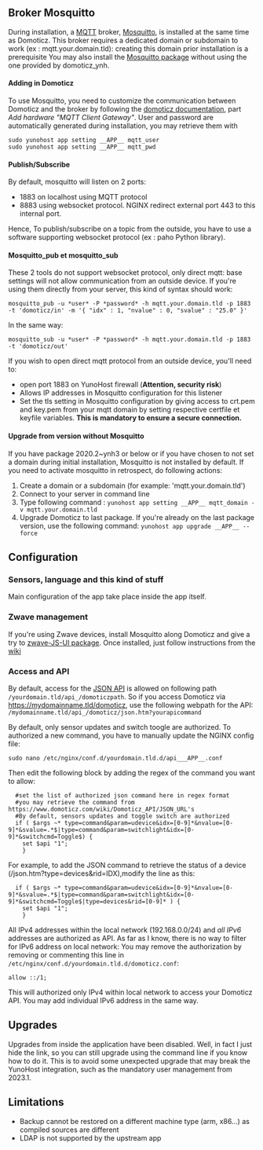 ## Broker Mosquitto

During installation, a [MQTT](https://en.wikipedia.org/wiki/MQTT) broker, [Mosquitto](https://mosquitto.org/), is installed at the same time as Domoticz.
This broker requires a dedicated domain or subdomain to work (ex : mqtt.your.domain.tld): creating this domain prior installation is a prerequisite
You may also install the [Mosquitto package](https://github.com/YunoHost-Apps/mosquitto_ynh) without using the one provided by domoticz_ynh.

#### Adding in Domoticz

To use Mosquitto, you need to customize the communication between Domoticz and the broker by following the [domoticz documentation](https://www.domoticz.com/wiki/MQTT#Installing_Mosquitto), part *Add hardware "MQTT Client Gateway"*.
User and password are automatically generated during installation, you may retrieve them with
````
sudo yunohost app setting __APP__ mqtt_user
sudo yunohost app setting __APP__ mqtt_pwd
````

#### Publish/Subscribe

By default, mosquitto will listen on 2 ports:
- 1883 on localhost using MQTT protocol
- 8883 using websocket protocol. NGINX redirect external port 443 to this internal port.

Hence, To publish/subscribe on a topic from the outside, you have to use a software supporting websocket protocol (ex : paho Python library).

#### Mosquitto_pub et mosquitto_sub

These 2 tools do not support websocket protocol, only direct mqtt: base settings will not allow communication from an outside device.
If you're using them directly from your server, this kind of syntax should work:
````
mosquitto_pub -u *user* -P *password* -h mqtt.your.domain.tld -p 1883 -t 'domoticz/in' -m '{ "idx" : 1, "nvalue" : 0, "svalue" : "25.0" }'
````
In the same way:
````
mosquitto_sub -u *user* -P *password* -h mqtt.your.domain.tld -p 1883 -t 'domoticz/out'
````

If you wish to open direct mqtt protocol from an outside device, you'll need to:
- open port 1883 on YunoHost firewall (**Attention, security risk**)
- Allows IP addresses in Mosquitto configuration for this listener
- Set the tls setting in Mosquitto configuration by giving access to crt.pem and key.pem from your mqtt domain by setting respective certfile et keyfile variables. **This is mandatory to ensure a secure connection.**

#### Upgrade from version without Mosquitto
If you have package 2020.2~ynh3 or below or if you have chosen to not set a domain during initial installation, Mosquitto is not installed by default.
If you need to activate mosquitto in retrospect, do following actions:
1. Create a domain or a subdomain (for example: 'mqtt.your.domain.tld')
2. Connect to your server in command line
3. Type following command : `yunohost app setting __APP__ mqtt_domain -v mqtt.your.domain.tld`
4. Upgrade Domoticz to last package.
If you're already on the last package version, use the following command: `yunohost app upgrade __APP__ --force`

## Configuration

### Sensors, language and this kind of stuff
Main configuration of the app take place inside the app itself.

### Zwave management
If you're using Zwave devices, install Mosquitto along Domoticz and give a try to [zwave-JS-UI package](https://github.com/YunoHost-Apps/zwave-js-ui_ynh).
Once installed, just follow instructions from the [wiki](https://www.domoticz.com/wiki/Zwave-JS-UI)

### Access and API
By default, access for the [JSON API](https://www.domoticz.com/wiki/Domoticz_API/JSON_URL's) is allowed on following path `/yourdomain.tld/api_/domoticzpath`.
So if you access Domoticz via https://mydomainname.tld/domoticz, use the following webpath for the API: `/mydomainname.tld/api_/domoticz/json.htm?yourapicommand`

By default, only sensor updates and switch toogle are authorized. To authorized a new command, you have to manually update the NGINX config file:
````
sudo nano /etc/nginx/conf.d/yourdomain.tld.d/api___APP__.conf
````
Then edit the following block by adding the regex of the command you want to allow:
````
  #set the list of authorized json command here in regex format
  #you may retrieve the command from https://www.domoticz.com/wiki/Domoticz_API/JSON_URL's
  #By default, sensors updates and toggle switch are authorized
  if ( $args ~* type=command&param=udevice&idx=[0-9]*&nvalue=[0-9]*&svalue=.*$|type=command&param=switchlight&idx=[0-9]*&switchcmd=Toggle$) {
    set $api "1";
    }
````
For example, to add the JSON command to retrieve the status of a device (/json.htm?type=devices&rid=IDX),modify the line as this:
````
  if ( $args ~* type=command&param=udevice&idx=[0-9]*&nvalue=[0-9]*&svalue=.*$|type=command&param=switchlight&idx=[0-9]*&switchcmd=Toggle$|type=devices&rid=[0-9]* ) {
    set $api "1";
    }
````

All IPv4 addresses within the local network (192.168.0.0/24) and *all IPv6* addresses are authorized as API.
As far as I know, there is no way to filter for IPv6 address on local network: You may remove the authorization by removing or commenting this line in `/etc/nginx/conf.d/yourdomain.tld.d/domoticz.conf`:
````
allow ::/1;
````
This will authorized only IPv4 within local network to access your Domoticz API.
You may add individual IPv6 address in the same way.

## Upgrades

Upgrades from inside the application have been disabled. Well, in fact I just hide the link, so you can still upgrade using the command line if you know how to do it. This is to avoid some unexpected upgrade that may break the YunoHost integration, such as the mandatory user management from 2023.1.

## Limitations

* Backup cannot be restored on a different machine type (arm, x86...) as compiled sources are different
* LDAP is not supported by the upstream app